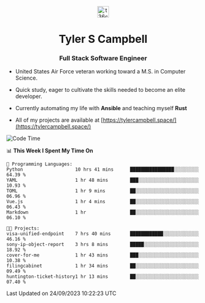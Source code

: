 <p align="center">
<a href="https://www.linkedin.com/in/t36campbell" target="blank"><img align="center" src="https://ik.imagekit.io/t36campbell/Portfolio/linkedin.png.original_m8bbGgPh6.png" alt="t36campbell" height="30" width="30" /></a>
</p>
<h1 align="center">Tyler S Campbell</h1>
<h3 align="center">Full Stack Software Engineer</h3>

* United States Air Force veteran working toward a M.S. in Computer Science.

* Quick study, eager to cultivate the skills needed to become an elite developer.

* Currently automating my life with **Ansible** and teaching myself **Rust**

* All of my projects are available at [https://tylercampbell.space/](https://tylercampbell.space/)

<!--START_SECTION:waka-->
![Code Time](http://img.shields.io/badge/Code%20Time-2%2C835%20hrs%2059%20mins-blue)

📊 **This Week I Spent My Time On** 

```text
💬 Programming Languages: 
Python                   10 hrs 41 mins      ████████████████░░░░░░░░░   64.39 % 
YAML                     1 hr 48 mins        ███░░░░░░░░░░░░░░░░░░░░░░   10.93 % 
TOML                     1 hr 9 mins         ██░░░░░░░░░░░░░░░░░░░░░░░   06.96 % 
Vue.js                   1 hr 4 mins         ██░░░░░░░░░░░░░░░░░░░░░░░   06.43 % 
Markdown                 1 hr                ██░░░░░░░░░░░░░░░░░░░░░░░   06.10 % 

🐱‍💻 Projects: 
visa-unified-endpoint    7 hrs 40 mins       ████████████░░░░░░░░░░░░░   46.16 % 
sony-ip-object-report    3 hrs 8 mins        █████░░░░░░░░░░░░░░░░░░░░   18.92 % 
cover-for-me             1 hr 43 mins        ███░░░░░░░░░░░░░░░░░░░░░░   10.38 % 
filingcabinet            1 hr 34 mins        ██░░░░░░░░░░░░░░░░░░░░░░░   09.49 % 
huntington-ticket-history1 hr 13 mins        ██░░░░░░░░░░░░░░░░░░░░░░░   07.40 % 
```


 Last Updated on 24/09/2023 10:22:23 UTC
<!--END_SECTION:waka-->
